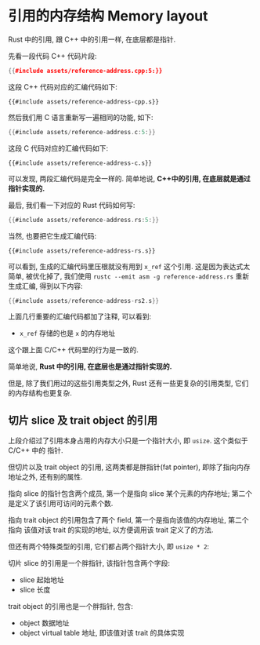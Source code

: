 # 引用的内存结构 Memory layout

Rust 中的引用, 跟 C++ 中的引用一样, 在底层都是指针.

先看一段代码 C++ 代码片段:

```C++
{{#include assets/reference-address.cpp:5:}}
```

这段 C++ 代码对应的汇编代码如下:

```assembly
{{#include assets/reference-address-cpp.s}}
```

然后我们用 C 语言重新写一遍相同的功能, 如下:

```C
{{#include assets/reference-address.c:5:}}
```

这段 C 代码对应的汇编代码如下:

```assembly
{{#include assets/reference-address-c.s}}
```

可以发现, 两段汇编代码是完全一样的. 简单地说, <b>C++中的引用, 在底层就是通过指针实现的.</b>

最后, 我们看一下对应的 Rust 代码如何写:

```rust
{{#include assets/reference-address.rs:5:}}
```

当然, 也要把它生成汇编代码:

```assembly
{{#include assets/reference-address-rs.s}}
```

可以看到, 生成的汇编代码里压根就没有用到 `x_ref` 这个引用. 这是因为表达式太简单, 被优化掉了,
我们使用 `rustc --emit asm -g reference-address.rs` 重新生成汇编, 得到以下内容:

```rust
{{#include assets/reference-address-rs2.s}}
```

上面几行重要的汇编代码都加了注释, 可以看到:

- `x_ref` 存储的也是 `x` 的内存地址

这个跟上面 C/C++ 代码里的行为是一致的.

简单地说, <b>Rust 中的引用, 在底层也是通过指针实现的.</b>

但是, 除了我们用过的这些引用类型之外, Rust 还有一些更复杂的引用类型, 它们的内存结构也更复杂.

## 切片 slice 及 trait object 的引用

上段介绍过了引用本身占用的内存大小只是一个指针大小, 即 `usize`. 这个类似于 C/C++ 中的
指针.

但切片以及 trait object 的引用, 这两类都是胖指针(fat pointer), 即除了指向内存地址之外, 还有别的属性.

指向 slice 的指针包含两个成员, 第一个是指向 slice 某个元素的内存地址; 第二个
是定义了该引用可访问的元素个数.

指向 trait object 的引用包含了两个 field, 第一个是指向该值的内存地址, 第二个指向
该值对该 trait 的实现的地址, 以方便调用该 trait 定义了的方法.

但还有两个特殊类型的引用, 它们都占两个指针大小, 即 `usize * 2`:

切片 slice 的引用是一个胖指针, 该指针包含两个字段:

- slice 起始地址
- slice 长度

trait object 的引用也是一个胖指针, 包含:

- object 数据地址
- object virtual table 地址, 即该值对该 trait 的具体实现